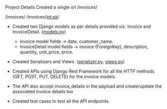 Project Details
Created a single url /invoices/

/invoices/
/invoices/<int:pk>/

- Created two Django models as per details provided viz. Invoice and InvoiceDetail. ([models.py](https://github.com/prashik0/Invoice-Project/blob/main/core/invoice/models.py))
  - Invoice model fields -> date, customer_name.
  - InvoiceDetail model fields -> invoice (ForeignKey), description, quantity, unit_price, price.
    
- Created Serializers and Views. ([serializer.py](https://github.com/prashik0/Invoice-Project/blob/main/core/invoice/serializers.py), [views.py](https://github.com/prashik0/Invoice-Project/blob/main/core/invoice/views.py))
  
- Created APIs using Django Rest Framework for all the HTTP methods (GET, POST, PUT, DELETE) for the invoice models. 
- The API also accept invoice_details in the payload and create/update the associated invoice details too 
- Created test cases to test all the API endpoints.
